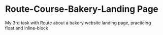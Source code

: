 # Route-Course-Bakery-Landing Page
 My 3rd task with Route about a bakery website landing page, practicing float and inline-block
